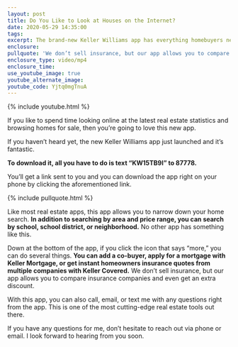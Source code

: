 ```yaml
---
layout: post
title: Do You Like to Look at Houses on the Internet?
date: 2020-05-29 14:35:00
tags:
excerpt: The brand-new Keller Williams app has everything homebuyers need.
enclosure:
pullquote: 'We don’t sell insurance, but our app allows you to compare the best quotes.'
enclosure_type: video/mp4
enclosure_time:
use_youtube_image: true
youtube_alternate_image:
youtube_code: Yjtq0mgTnuA
---
```


{% include youtube.html %}

If you like to spend time looking online at the latest real estate statistics and browsing homes for sale, then you’re going to love this new app.

If you haven’t heard yet, the new Keller Williams app just launched and it’s fantastic.&nbsp;

**To download it, all you have to do is text “KW15TB9I” to 87778.**

You’ll get a link sent to you and you can download the app right on your phone by clicking the aforementioned link.

{% include pullquote.html %}

Like most real estate apps, this app allows you to narrow down your home search. **In addition to searching by area and price range, you can search by school, school district, or neighborhood.** No other app has something like this.&nbsp;

Down at the bottom of the app, if you click the icon that says “more,” you can do several things. **You can add a co-buyer, apply for a mortgage with Keller Mortgage, or get instant homeowners insurance quotes from multiple companies with Keller Covered.** We don’t sell insurance, but our app allows you to compare insurance companies and even get an extra discount.

With this app, you can also call, email, or text me with any questions right from the app. This is one of the most cutting-edge real estate tools out there.

If you have any questions for me, don’t hesitate to reach out via phone or email. I look forward to hearing from you soon.